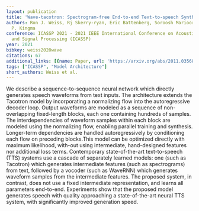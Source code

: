```yaml
---
layout: publication
title: 'Wave-tacotron: Spectrogram-free End-to-end Text-to-speech Synthesis'
authors: Ron J. Weiss, Rj Skerry-ryan, Eric Battenberg, Soroosh Mariooryad, Diederik
  P. Kingma
conference: ICASSP 2021 - 2021 IEEE International Conference on Acoustics, Speech
  and Signal Processing (ICASSP)
year: 2021
bibkey: weiss2020wave
citations: 67
additional_links: [{name: Paper, url: 'https://arxiv.org/abs/2011.03568'}]
tags: ["ICASSP", "Model Architecture"]
short_authors: Weiss et al.
---
```

We describe a sequence-to-sequence neural network which directly generates
speech waveforms from text inputs. The architecture extends the Tacotron model
by incorporating a normalizing flow into the autoregressive decoder loop.
Output waveforms are modeled as a sequence of non-overlapping fixed-length
blocks, each one containing hundreds of samples. The interdependencies of
waveform samples within each block are modeled using the normalizing flow,
enabling parallel training and synthesis. Longer-term dependencies are handled
autoregressively by conditioning each flow on preceding blocks.This model can
be optimized directly with maximum likelihood, with-out using intermediate,
hand-designed features nor additional loss terms. Contemporary state-of-the-art
text-to-speech (TTS) systems use a cascade of separately learned models: one
(such as Tacotron) which generates intermediate features (such as spectrograms)
from text, followed by a vocoder (such as WaveRNN) which generates waveform
samples from the intermediate features. The proposed system, in contrast, does
not use a fixed intermediate representation, and learns all parameters
end-to-end. Experiments show that the proposed model generates speech with
quality approaching a state-of-the-art neural TTS system, with significantly
improved generation speed.